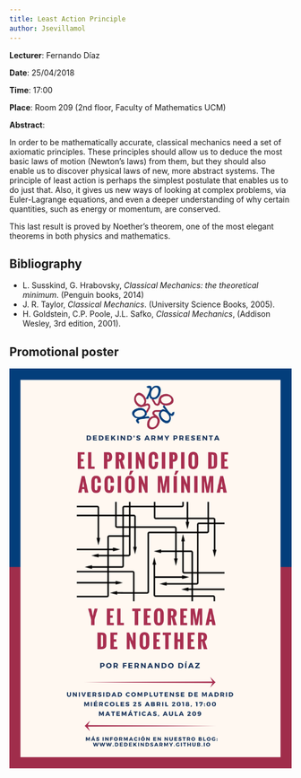 ```yaml
---
title: Least Action Principle
author: Jsevillamol
---
```

**Lecturer**: Fernando Díaz

**Date**: 25/04/2018

**Time**: 17:00

**Place**: Room 209 (2nd floor, Faculty of Mathematics UCM)

**Abstract**:

In  order  to  be  mathematically accurate,  classical  mechanics  need a  set  of  axiomatic principles. These principles should allow us to deduce the most basic laws of motion (Newton’s laws) from them, but they should also enable us to discover physical laws of  new,  more  abstract  systems.  The  principle  of  least  action  is  perhaps  the  simplest postulate  that  enables  us  to  do  just  that.  Also,  it  gives  us  new  ways  of  looking  at complex  problems,  via  Euler-Lagrange equations, and even a  deeper understanding of  why  certain  quantities,  such  as  energy  or  momentum,  are  conserved.

This last result is proved  by Noether’s theorem, one of the most elegant theorems in  both physics and mathematics.

## Bibliography

* L.  Susskind,  G.  Hrabovsky, *Classical  Mechanics:  the  theoretical  minimum*. (Penguin books, 2014)
* J. R. Taylor, *Classical Mechanics*. (University Science Books, 2005). 
* H. Goldstein, C.P. Poole, J.L. Safko, *Classical Mechanics*, (Addison Wesley, 3rd edition, 2001).

## Promotional poster
 <img src="/images/posters/noether.png" alt="Poster" style="width: 750px;"/>